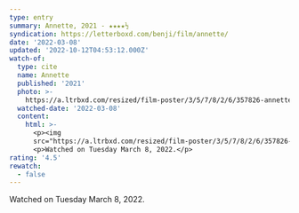```yaml
---
type: entry
summary: Annette, 2021 - ★★★★½
syndication: https://letterboxd.com/benji/film/annette/
date: '2022-03-08'
updated: '2022-10-12T04:53:12.000Z'
watch-of:
  type: cite
  name: Annette
  published: '2021'
  photo: >-
    https://a.ltrbxd.com/resized/film-poster/3/5/7/8/2/6/357826-annette-0-600-0-900-crop.jpg?v=de5f3a74c8
  watched-date: '2022-03-08'
  content:
    html: >-
      <p><img
      src="https://a.ltrbxd.com/resized/film-poster/3/5/7/8/2/6/357826-annette-0-600-0-900-crop.jpg?v=de5f3a74c8"/></p>
      <p>Watched on Tuesday March 8, 2022.</p>
rating: '4.5'
rewatch:
  - false
---
```

Watched on Tuesday March 8, 2022.
